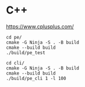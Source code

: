 # C++

https://www.cplusplus.com/

```
cd pe/
cmake -G Ninja -S . -B build
cmake --build build
./build/pe_test

cd cli/
cmake -G Ninja -S . -B build
cmake --build build
./build/pe_cli 1 -l 100
```
